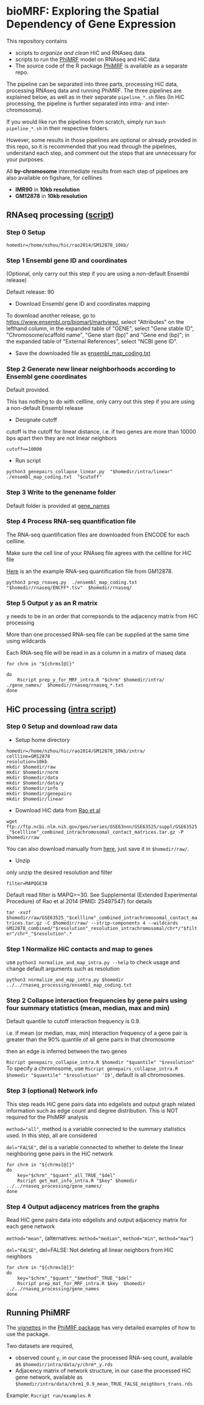 # bioMRF: Exploring the Spatial Dependency of Gene Expression
This repository contains 
- scripts to *organize and clean* HiC and RNAseq data
- scripts to run the [PhiMRF](https://github.com/ashleyzhou972/PhiMRF) model on RNAseq and HiC data
- The source code of the R package [PhiMRF](https://github.com/ashleyzhou972/PhiMRF) is available as a separate repo.


The pipeline can be separated into three parts, processing HiC data, processing RNAseq data and running PhiMRF.
The three pipelines are explained below, as well as in their separate `pipeline_*.sh` files (In HiC processing, the pipeline is further separated into intra- and inter-chromosoma).

If you would like run the pipelines from scratch, simply run `bash pipeline_*.sh` in their respective folders.

However, some results in those pipelines are optional or already provided in this repo, so it is recommended that you read through the pipelines, understand each step, and comment out the steps that are unnecessary for your purposes.

All **by-chromosome** intermediate results from each step of pipelines are also available on figshare, for celllines 
- **IMR90** in **10kb resolution**
- **GM12878** in **10kb resolution**

## RNAseq processing ([script](rnaseq_processing/pipeline_rnaseq.sh))

### Step 0 Setup
`homedir=/home/nzhou/hic/rao2014/GM12878_10kb/`

### Step 1  Ensembl gene ID and coordinates 

(Optional, only carry out this step if you are using a non-default Ensembl release)

Default release: 90

-  Download Ensembl gene ID and coordinates mapping

To download another release, go to https://www.ensembl.org/biomart/martview/, select "Attributes" on the lefthand column, in the expanded table of "GENE", select "Gene stable ID", "Chromosome/scaffold name", "Gene start (bp)" and "Gene end (bp)"; in the expanded table of "External References", select "NCBI gene ID".
- Save the downloaded file as  [ensembl_map_coding.txt](rnaseq_processing/ensembl_map_coding.txt)


### Step 2  Generate new linear neighborhoods according to Ensembl gene coordinates

Default provided. 

This has nothing to do with cellline, only carry out this step if you are using a non-default Ensembl release

- Designate cutoff

cutoff is the cutoff for linear distance, i.e. if two genes are more than 10000 bps apart then they are not linear neighbors

`cutoff==10000`
- Run script

`python3 genepairs_collapse_linear.py  "$homedir/intra/linear" ./ensembl_map_coding.txt  "$cutoff"`

### Step 3 Write to the genename folder

Default folder is provided at [gene_names](/rnaseq_processing/gene_names/)


### Step 4 Process RNA-seq quantification file

The RNA-seq quantification files are downloaded from ENCODE for each cellline.

Make sure the cell line of your RNAseq file agrees with the cellline for HiC file

[Here](https://www.encodeproject.org/files/ENCFF781YWT/) is an the example RNA-seq quantification file from GM12878.

`python3 prep_rnaseq.py  ./ensembl_map_coding.txt  "$homedir/rnaseq/ENCFF*.tsv"  $homedir/rnaseq/`


### Step 5 Output y as an R matrix

y needs to be in an order that correpsonds to the adjacency matrix from HiC processing

More than one processed RNA-seq file can be supplied at the same time using wildcards

Each RNA-seq file will be read in as a column in a matirx of rnaseq data


```
for chrm in "${chrms[@]}"

do
	Rscript prep_y_for_MRF_intra.R "$chrm" $homedir/intra/  ./gene_names/  $homedir/rnaseq/rnaseq_*.txt
done
```


## HiC processing ([intra script](HiC_processing/pipeline_build.sh))

### Step 0 Setup and download raw data

- Setup home directory
```
homedir=/home/nzhou/hic/rao2014/GM12878_10kb/intra/
cellline=GM12878
resolution=10kb
mkdir $homedir/raw
mkdir $homedir/norm
mkdir $homedir/data
mkdir $homedir/data/y
mkdir $homedir/info
mkdir $homedir/genepairs
mkdir $homedir/linear
```

- Download HiC data from [Rao et al](https://www.ncbi.nlm.nih.gov/pubmed/25497547)

`wget ftp://ftp.ncbi.nlm.nih.gov/geo/series/GSE63nnn/GSE63525/suppl/GSE63525_"$cellline"_combined_intrachromosomal_contact_matrices.tar.gz -P $homedir/raw`

You can also download manually from [here](https://www.ncbi.nlm.nih.gov/geo/query/acc.cgi?acc=GSE63525), just save it in `$homedir/raw/`.

- Unzip 

only unzip the desired resolution and filter

`filter=MAPQGE30`

Default read filter is MAPQ>=30. See Supplemental (Extended Experimental Procedure) of Rao et al 2014 (PMID: 25497547) for details

`tar -xvzf $homedir/raw/GSE63525_"$cellline"_combined_intrachromosomal_contact_matrices.tar.gz -C $homedir/raw/ --strip-components 4 --wildcards GM12878_combined/"$resolution"_resolution_intrachromosomal/chr*/"$filter"/chr*_"$resolution".* `


### Step 1 Normalize HiC contacts and map to genes

use `python3 normalize_and_map_intra.py --help` to check usage and change default arguments such as resolution

`python3 normalize_and_map_intra.py $homedir ../../rnaseq_processing/ensembl_map_coding.txt`


### Step 2 Collapse interaction frequencies by gene pairs using four summary statistics (mean, median, max and min)
Default quantile to cutoff interaction frequency is 0.9. 

i.e. if mean (or median, max, min) interaction frequency of a gene pair is greater than the 90% quantile of all gene pairs in that chromosome

then an edge is inferred between the two genes

`Rscript genepairs_collapse_intra.R $homedir "$quantile" "$resolution"`
To specify a chromosome, use `Rscript genepairs_collapse_intra.R $homedir "$quantile" "$resolution" '19'`, default is all chromosomes.


### Step 3 (optional) Network info
This step reads HiC gene pairs data into edgelists and output graph related information such as edge count and degree distribution. This is NOT required for the PhiMRF analysis

`method="all"`, method is a variable connected to the summary statistics used. In this step, all are considered

`del="FALSE"`, del is a variable connected to whether to delete the linear neighboring gene pairs in the HiC network

```
for chrm in "${chrms[@]}"
do
	key="$chrm"_"$quant"_all_TRUE_"$del"
	Rscript get_mat_info_intra.R "$key" $homedir  ../../rnaseq_processing/gene_names/
done
```


### Step 4 Output adjacency matrices from the graphs

Read HiC gene pairs data into edgelists and output adjacency matrix for each gene network

`method="mean"`, (alternatives: `method="median"`, `method="min"`, `method="max"`)

`del="FALSE"`, del=FALSE: Not deleting all linear neighbors from HiC neighbors

```
for chrm in "${chrms[@]}"
do
	key="$chrm"_"$quant"_"$method"_TRUE_"$del"
	Rscript prep_mat_for_MRF_intra.R $key  $homedir ../../rnaseq_processing/gene_names 
done
```


## Running PhiMRF
The [vignettes](http://htmlpreview.github.io/?https://github.com/ashleyzhou972/PhiMRF/blob/master/vignettes/Introduction-PhiMRF.html) in the [PhiMRF package](https://github.com/ashleyzhou972/PhiMRF) has very detailed examples of how to use the package. 

Two datasets are required,

- observed count `y`, in our case the processed RNA-seq count, available as `$homedir/intra/data/y/chrm*_y.rds`
- Adjacency matrix of network structure, in our case the processed HiC gene network, available as `$homedir/intra/data/chrm1_0.9_mean_TRUE_FALSE_neighbors_trans.rds`

Example:
`Rscript run/examples.R`


